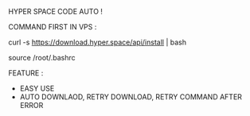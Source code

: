 HYPER SPACE CODE AUTO !

COMMAND FIRST IN VPS :

curl -s https://download.hyper.space/api/install | bash

source /root/.bashrc


FEATURE :
- EASY USE
- AUTO DOWNLAOD, RETRY DOWNLOAD, RETRY COMMAND AFTER ERROR
